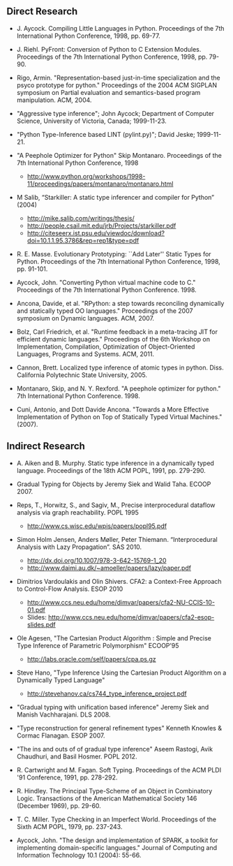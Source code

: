 Direct Research
---------------

- J. Aycock. Compiling Little Languages in Python. Proceedings of the 7th International Python Conference, 1998, pp. 69-77.

- J. Riehl. PyFront: Conversion of Python to C Extension Modules. Proceedings of the 7th International Python Conference, 1998, pp. 79-90.

- Rigo, Armin. "Representation-based just-in-time specialization and the psyco prototype for python." Proceedings of the 2004 ACM SIGPLAN symposium on Partial evaluation and semantics-based program manipulation. ACM, 2004.

- "Aggressive type inference"; John Aycock; Department of Computer Science, University of Victoria, Canada; 1999-11-23.

- "Python Type-Inference based LINT (pylint.py)"; David Jeske; 1999-11-21.

- "A Peephole Optimizer for Python" Skip Montanaro. Proceedings of the 7th International Python Conference, 1998
    * http://www.python.org/workshops/1998-11/proceedings/papers/montanaro/montanaro.html

- M Salib, “Starkiller: A static type inferencer and compiler for Python” (2004)
    * http://mike.salib.com/writings/thesis/
    * http://people.csail.mit.edu/jrb/Projects/starkiller.pdf
    * http://citeseerx.ist.psu.edu/viewdoc/download?doi=10.1.1.95.3786&rep=rep1&type=pdf

- R. E. Masse. Evolutionary Prototyping: ``Add Later'' Static Types for Python. Proceedings of the 7th International Python Conference, 1998, pp. 91-101.

- Aycock, John. "Converting Python virtual machine code to C." Proceedings of the 7th International Python Conference. 1998.

- Ancona, Davide, et al. "RPython: a step towards reconciling dynamically and statically typed OO languages." Proceedings of the 2007 symposium on Dynamic languages. ACM, 2007.

- Bolz, Carl Friedrich, et al. "Runtime feedback in a meta-tracing JIT for efficient dynamic languages." Proceedings of the 6th Workshop on Implementation, Compilation, Optimization of Object-Oriented Languages, Programs and Systems. ACM, 2011.

- Cannon, Brett. Localized type inference of atomic types in python. Diss. California Polytechnic State University, 2005.

- Montanaro, Skip, and N. Y. Rexford. "A peephole optimizer for python." 7th International Python Conference. 1998.

- Cuni, Antonio, and Dott Davide Ancona. "Towards a More Effective Implementation of Python on Top of Statically Typed Virtual Machines." (2007).

Indirect Research
-----------------

- A. Aiken and B. Murphy. Static type inference in a dynamically typed language. Proceedings of the 18th ACM POPL, 1991, pp. 279-290.

- Gradual Typing for Objects by Jeremy Siek and Walid Taha. ECOOP 2007.

- Reps, T., Horwitz, S., and Sagiv, M., Precise interprocedural dataflow analysis via graph reachability. POPL 1995
    * http://www.cs.wisc.edu/wpis/papers/popl95.pdf

- Simon Holm Jensen, Anders Møller, Peter Thiemann. “Interprocedural Analysis with Lazy Propagation”. SAS 2010. 
    * http://dx.doi.org/10.1007/978-3-642-15769-1_20
    * http://www.daimi.au.dk/~amoeller/papers/lazy/paper.pdf

- Dimitrios Vardoulakis and Olin Shivers. CFA2: a Context-Free Approach to Control-Flow Analysis. ESOP 2010
    * http://www.ccs.neu.edu/home/dimvar/papers/cfa2-NU-CCIS-10-01.pdf
    * Slides: http://www.ccs.neu.edu/home/dimvar/papers/cfa2-esop-slides.pdf

- Ole Agesen, "The Cartesian Product Algorithm : Simple and Precise Type Inference of Parametric Polymorphism" ECOOP’95
    * http://labs.oracle.com/self/papers/cpa.ps.gz

- Steve Hano, "Type Inference Using the Cartesian Product Algorithm on a Dynamically Typed Language"
    * http://stevehanov.ca/cs744_type_inference_project.pdf

- "Gradual typing with unification based inference" Jeremy Siek and Manish Vachharajani. DLS 2008.

- "Type reconstruction for general refinement types" Kenneth Knowles & Cormac Flanagan. ESOP 2007.

- "The ins and outs of of gradual type inference" Aseem Rastogi, Avik Chaudhuri, and Basil Hosmer. POPL 2012.

- R. Cartwright and M. Fagan. Soft Typing. Proceedings of the ACM PLDI '91 Conference, 1991, pp. 278-292.

- R. Hindley. The Principal Type-Scheme of an Object in Combinatory Logic. Transactions of the American Mathematical Society 146 (December 1969), pp. 29-60.

- T. C. Miller. Type Checking in an Imperfect World. Proceedings of the Sixth ACM POPL, 1979, pp. 237-243.

- Aycock, John. "The design and implementation of SPARK, a toolkit for implementing domain-specific languages." Journal of Computing and Information Technology 10.1 (2004): 55-66.
